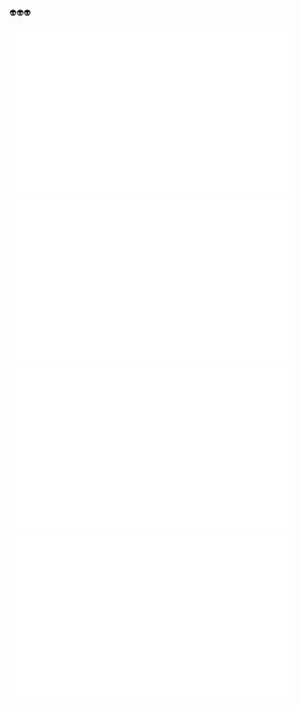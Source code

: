 👽👽👽

![](https://raw.githubusercontent.com/evalott100/github-stats/master/generated/overview.svg#gh-dark-mode-only)
![](https://raw.githubusercontent.com/evalott100/github-stats/master/generated/overview.svg#gh-light-mode-only)
![](https://raw.githubusercontent.com/evalott100/github-stats/master/generated/languages.svg#gh-dark-mode-only)
![](https://raw.githubusercontent.com/evalott100/github-stats/master/generated/languages.svg#gh-light-mode-only)
